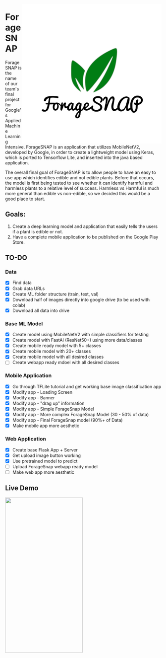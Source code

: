 <a href="Loading Page"><img src="https://github.com/ian-mcnair/ForageSnap/blob/master/foragesnap.png" align="right" height="450" width="450" ></a>
# ForageSNAP
ForageSNAP is the name of our team's final project for Google's Applied Machine Learning Intensive. ForageSNAP is an application that utilizes MobileNetV2, developed by Google, in order to create a lightweight model using Keras, which is ported to Tensorflow Lite, and inserted into the java based application. 

The overall final goal of ForageSNAP is to allow people to have an easy to use app which identifies edible and not edible plants. Before that occurs, the model is first being tested to see whether it can identify harmful and harmless plants to a relative level of success. Harmless vs Harmful is much more general than edible vs non-edible, so we decided this would be a good place to start.

## Goals:
1. Create a deep learning model and application that easily tells the users if a plant is edible or not.
2. Have a complete mobile application to be published on the Google Play Store.

## TO-DO
### Data
- [x] Find data
- [x] Grab data URLs
- [x] Create ML folder structure (train, test, val) 
- [x] Download half of images directly into google drive (to be used with colab)
- [x] Download all data into drive

### Base ML Model
- [x] Create model using MobileNetV2 with simple classifiers for testing
- [x] Create model with FastAI (ResNet50+) using more data/classes
- [x] Create mobile ready model with 5+ classes
- [x] Create mobile model with 20+ classes
- [x] Create mobile model with all desired classes
- [ ] Create webapp ready mdoel with all desired classes

### Mobile Application
- [x] Go through TFLite tutorial and get working base image classification app
- [x] Modify app - Loading Screen
- [x] Modify app - Banner
- [x] Modify app - "drag up" information
- [x] Modify app - Simple ForageSnap Model
- [x] Modify app - More complex ForageSnap Model (30 - 50% of data)
- [x] Modify app - Final ForageSnap model (90%+ of Data)
- [x] Make mobile app more aesthetic

### Web Application
- [x] Create base Flask App + Server
- [x] Get upload image button working
- [x] Use pretrained model to predict
- [ ] Upload ForageSnap webapp ready model
- [ ] Make web app more aesthetic

## Live Demo
<a href="Loading Page"><img src="https://github.com/ian-mcnair/ForageSnap/blob/master/demo_video.gif" align="center" height="500" width="250" ></a>
